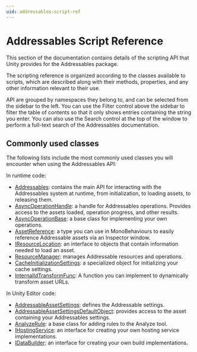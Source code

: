 ```yaml
---
uid: addressables-script-ref
---
```


# Addressables Script Reference

This section of the documentation contains details of the scripting API that Unity provides for the Addressables package.

The scripting reference is organized according to the classes available to scripts, which are described along with their methods, properties, and any other information relevant to their use.

API are grouped by namespaces they belong to, and can be selected from the sidebar to the left. You can use the Filter control above the sidebar to filter the table of contents so that it only shows entries containing the string you enter. You can also use the Search control at the top of the window to perform a full-text search of the Addressables documentation.

## Commonly used classes

The following lists include the most commonly used classes you will encounter when using the Addressables API:

In runtime code:

* [Addressables]: contains the main API for interacting with the Addressables system at runtime, from initialization, to loading assets, to releasing them.
* [AsyncOperationHandle]: a handle for Addressables operations. Provides access to the assets loaded, operation progress, and other results.
* [AsyncOperationBase]: a base class for implementing your own operations.
* [AssetReference]: a type you can use in MonoBehaviours to easily reference Addressable assets via an Inspector window.
* [IResourceLocation]: an interface to objects that contain information needed to load an asset.
* [ResourceManager]: manages Addressable resources and operations.
* [CacheInitializationSettings]: a specialized object for initializing your cache settings.
* [InternalIdTransformFunc]: A function you can implement to dynamically transform asset URLs.

In Unity Editor code:

* [AddressableAssetSettings]: defines the Addressable settings.
* [AddressableAssetSettingsDefaultObject]: provides access to the asset containing your Addressables settings.
* [AnalyzeRule]: a base class for adding rules to the Analyze tool.
* [IHostingService]: an interface for creating your own hosting service implementations.
* [IDataBuilder]: an interface for creating your own build implementations.


[Addressables]: xref:UnityEngine.AddressableAssets.Addressables
[AsyncOperationHandle]: xref:UnityEngine.ResourceManagement.AsyncOperations.AsyncOperationHandle
[AsyncOperationBase]: xref:UnityEngine.ResourceManagement.AsyncOperations.AsyncOperationBase`1
[IResourceLocation]: xref:UnityEngine.ResourceManagement.ResourceLocations.IResourceLocation
[CacheInitializationSettings]: xref:UnityEditor.AddressableAssets.Settings.CacheInitializationSettings
[InternalIdTransformFunc]: xref:UnityEngine.ResourceManagement.ResourceManager.InternalIdTransformFunc
[AssetReference]: xref:UnityEngine.AddressableAssets.AssetReference
[AddressableAssetSettings]: xref:UnityEditor.AddressableAssets.Settings.AddressableAssetSettings
[AddressableAssetSettingsDefaultObject]: xref:UnityEditor.AddressableAssets.AddressableAssetSettingsDefaultObject
[AnalyzeRule]: xref:UnityEditor.AddressableAssets.Build.AnalyzeRules.AnalyzeRule
[IHostingService]: xref:UnityEditor.AddressableAssets.HostingServices.IHostingService
[IDataBuilder]: xref:UnityEditor.AddressableAssets.Build.IDataBuilder
[ResourceManager]: xref:UnityEngine.ResourceManagement.ResourceManager
